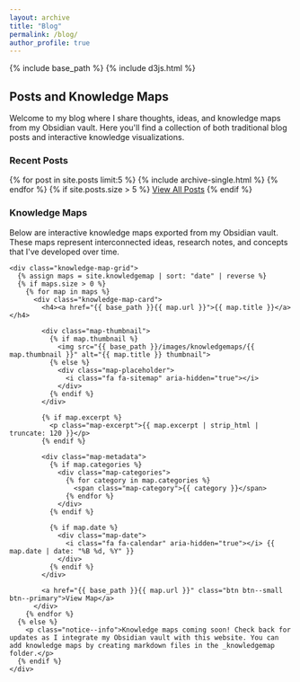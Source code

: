 ```yaml
---
layout: archive
title: "Blog"
permalink: /blog/
author_profile: true
---
```


{% include base_path %}
{% include d3js.html %}

<div class="blog-content">
  <h2>Posts and Knowledge Maps</h2>
  <p>Welcome to my blog where I share thoughts, ideas, and knowledge maps from my Obsidian vault. Here you'll find a collection of both traditional blog posts and interactive knowledge visualizations.</p>

  <h3>Recent Posts</h3>
  <div class="archive">
    {% for post in site.posts limit:5 %}
      {% include archive-single.html %}
    {% endfor %}
    {% if site.posts.size > 5 %}
      <a href="{{ base_path }}/year-archive/" class="btn btn--primary">View All Posts</a>
    {% endif %}
  </div>

  <h3>Knowledge Maps</h3>
  <div class="knowledge-maps">
    <p>Below are interactive knowledge maps exported from my Obsidian vault. These maps represent interconnected ideas, research notes, and concepts that I've developed over time.</p>
    
    <div class="knowledge-map-grid">
      {% assign maps = site.knowledgemap | sort: "date" | reverse %}
      {% if maps.size > 0 %}
        {% for map in maps %}
          <div class="knowledge-map-card">
            <h4><a href="{{ base_path }}{{ map.url }}">{{ map.title }}</a></h4>
            
            <div class="map-thumbnail">
              {% if map.thumbnail %}
                <img src="{{ base_path }}/images/knowledgemaps/{{ map.thumbnail }}" alt="{{ map.title }} thumbnail">
              {% else %}
                <div class="map-placeholder">
                  <i class="fa fa-sitemap" aria-hidden="true"></i>
                </div>
              {% endif %}
            </div>
            
            {% if map.excerpt %}
              <p class="map-excerpt">{{ map.excerpt | strip_html | truncate: 120 }}</p>
            {% endif %}
            
            <div class="map-metadata">
              {% if map.categories %}
                <div class="map-categories">
                  {% for category in map.categories %}
                    <span class="map-category">{{ category }}</span>
                  {% endfor %}
                </div>
              {% endif %}
              
              {% if map.date %}
                <div class="map-date">
                  <i class="fa fa-calendar" aria-hidden="true"></i> {{ map.date | date: "%B %d, %Y" }}
                </div>
              {% endif %}
            </div>
            
            <a href="{{ base_path }}{{ map.url }}" class="btn btn--small btn--primary">View Map</a>
          </div>
        {% endfor %}
      {% else %}
        <p class="notice--info">Knowledge maps coming soon! Check back for updates as I integrate my Obsidian vault with this website. You can add knowledge maps by creating markdown files in the _knowledgemap folder.</p>
      {% endif %}
    </div>
  </div>
</div>

<style>
  .knowledge-map-grid {
    display: grid;
    grid-template-columns: repeat(auto-fill, minmax(300px, 1fr));
    gap: 20px;
    margin-top: 1.5em;
  }
  
  .knowledge-map-card {
    background-color: #f9f9f9;
    border-radius: 5px;
    padding: 1.5em;
    box-shadow: 0 2px 5px rgba(0,0,0,0.1);
    transition: transform 0.3s ease;
  }
  
  .knowledge-map-card:hover {
    transform: translateY(-5px);
  }
  
  .map-thumbnail {
    height: 150px;
    background-color: #eee;
    margin: 1em 0;
    display: flex;
    align-items: center;
    justify-content: center;
    overflow: hidden;
    border-radius: 4px;
  }
  
  .map-thumbnail img {
    width: 100%;
    height: 100%;
    object-fit: cover;
  }
  
  .map-placeholder {
    display: flex;
    align-items: center;
    justify-content: center;
    width: 100%;
    height: 100%;
    font-size: 3em;
    color: #999;
  }
  
  .map-excerpt {
    color: #666;
    margin-bottom: 1em;
  }
  
  .map-metadata {
    display: flex;
    justify-content: space-between;
    margin: 1em 0;
    font-size: 0.9em;
  }
  
  .map-categories {
    display: flex;
    flex-wrap: wrap;
  }
  
  .map-category {
    background-color: #e9ecef;
    padding: 0.2em 0.6em;
    border-radius: 3px;
    margin-right: 0.5em;
    margin-bottom: 0.5em;
    font-size: 0.8em;
  }
  
  .map-date {
    color: #666;
  }
  
  .notice--info {
    background-color: #d9edf7;
    border: 1px solid #bce8f1;
    border-radius: 4px;
    padding: 15px;
    color: #31708f;
    margin: 1em 0;
  }
</style>

<script src="{{ base_path }}/assets/js/knowledge-map.js"></script>